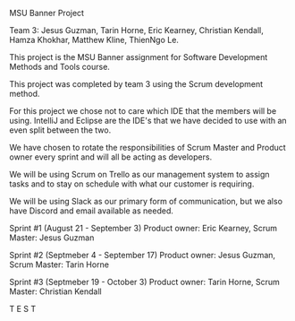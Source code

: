 MSU Banner Project

Team 3:
Jesus Guzman,
Tarin Horne,
Eric Kearney,
Christian Kendall,
Hamza Khokhar,
Matthew Kline,
ThienNgo Le.


This project is the MSU Banner assignment for Software Development Methods and Tools course. 

This project was completed by team 3 using the Scrum development method.

For this project we chose not to care which IDE that the members will be using. IntelliJ and Eclipse are the IDE's that
we have decided to use with an even split between the two.

We have chosen to rotate the responsibilities of Scrum Master and Product owner every sprint and will all be acting as
developers.

We will be using Scrum on Trello as our management system to assign tasks and to stay on schedule with what our customer
is requiring.

We will be using Slack as our primary form of communication, but we also have Discord and email available as needed. 

Sprint #1 (August 21 - September 3) Product owner: Eric Kearney, Scrum Master: Jesus Guzman

Sprint #2 (Septmeber 4 - September 17) Product owner: Jesus Guzman, Scrum Master: Tarin Horne

Sprint #3 (Septmeber 19 - October 3) Product owner: Tarin Horne, Scrum Master: Christian Kendall

T E S T